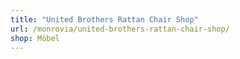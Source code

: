 ```yaml
---
title: "United Brothers Rattan Chair Shop"
url: /monrovia/united-brothers-rattan-chair-shop/
shop: Möbel
---
```


